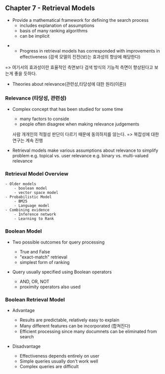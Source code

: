 ## Chapter 7 - Retrieval Models

- Provide a mathematical framework for defining the search process
	- includes explanation of assumptions
	- basis of many ranking algorithms
	- can be implicit

* - Progress in retrieval models has corresponded with improvements in effectiveness (검색 모델의 진전(보)는 효과성의 향상에 해당한다)

=> 여기서의 효과성이란 효율적인 측면보다 검색 방식의 기능적 측면이 향상된다고 보는게 좋을 듯하다.

- Theories about relevance(관련성,타당성에 대한 원리(이론))

### Relevance (타당성, 관련성)

- Complex concept that has been studied for some time
	- many factors to conside
	- people often disagree when making relevance judgements

	사람 개개인의 적절성 판단이 다르기 때문에 동의하지를 않는다. => 복잡성에 대한 연구는 계속 진행

- Retrieval models make various assumptions about relevance to simplify problem
	e.g. topical vs. user relevance
	e.g. binary vs. multi-valued relevance


### Retrieval Model Overview
	- Older models
		- boolean model
		- vector space model
	- Probabilistic Model
		- BM25
		- Language model
	- Combining evidence
		- Inference network
		- Learning to Rank

### Boolean Model
- Two possible outcomes for query processing
	- True and False
	- "exact-match" retrieval
	- simplest form of ranking

- Query usually specified using Boolean operators
	- AND, OR, NOT
	- proximity operators also used

### Boolean Retrieval Model
- Advantage
	- Results are predictable, relatively easy to explain
	- Many different features can be incorporated (합쳐진다)
	- Efficient processing since many documnets can be eliminated from search

- Disadvantage
	- Effectiveness depends entirely on user
	- Simple queries usually don't work well
	- Complex queries are difficult


